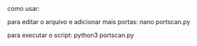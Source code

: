 como usar:

para editar o arquivo e adicionar mais portas: nano portscan.py

para executar o script: python3 portscan.py
